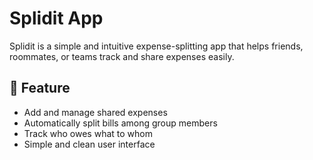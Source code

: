# Splidit App

Splidit is a simple and intuitive expense-splitting app that helps friends, roommates, or teams track and share expenses easily.

## 🔑 Feature

* Add and manage shared expenses
* Automatically split bills among group members
* Track who owes what to whom
* Simple and clean user interface
